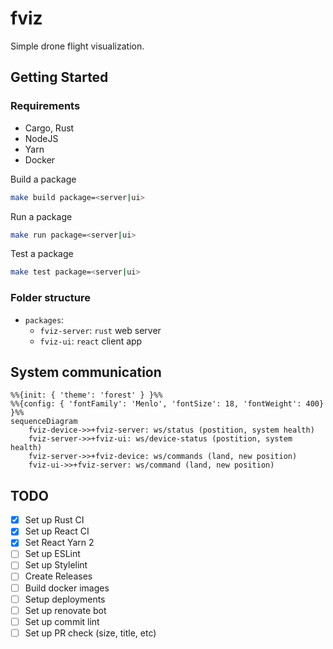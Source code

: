 # fviz

Simple drone flight visualization.

## Getting Started

### Requirements

- Cargo, Rust
- NodeJS
- Yarn
- Docker

Build a package

```bash
make build package=<server|ui>
```

Run a package

```bash
make run package=<server|ui>
```

Test a package

```bash
make test package=<server|ui>
```

### Folder structure

- `packages`:
  - `fviz-server`: `rust` web server
  - `fviz-ui`: `react` client app

## System communication

```mermaid!
%%{init: { 'theme': 'forest' } }%%
%%{config: { 'fontFamily': 'Menlo', 'fontSize': 18, 'fontWeight': 400} }%%
sequenceDiagram
    fviz-device->>+fviz-server: ws/status (postition, system health)
    fviz-server->>+fviz-ui: ws/device-status (postition, system health)
    fviz-server->>+fviz-device: ws/commands (land, new position)
    fviz-ui->>+fviz-server: ws/command (land, new position)
```

## TODO

- [x] Set up Rust CI
- [x] Set up React CI
- [x] Set React Yarn 2
- [ ] Set up ESLint
- [ ] Set up Stylelint
- [ ] Create Releases
- [ ] Build docker images
- [ ] Setup deployments
- [ ] Set up renovate bot
- [ ] Set up commit lint
- [ ] Set up PR check (size, title, etc)
